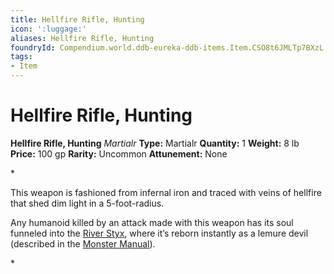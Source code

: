 ```yaml
---
title: Hellfire Rifle, Hunting
icon: ':luggage:'
aliases: Hellfire Rifle, Hunting
foundryId: Compendium.world.ddb-eureka-ddb-items.Item.CSO8t6JMLTp7BXzL
tags:
- Item
---
```


# Hellfire Rifle, Hunting

**Hellfire Rifle, Hunting**
_Martialr_
**Type:** Martialr
**Quantity:** 1
**Weight:** 8 lb
**Price:** 100 gp
**Rarity:** Uncommon
**Attunement:** None

*<p>This weapon is fashioned from infernal iron and traced with veins of hellfire that shed dim light in a 5-foot-radius.

Any humanoid killed by an attack made with this weapon has its soul funneled into the <a href="https://www.dndbeyond.com/sources/bgdia/avernus#RiverStyx">River Styx</a>, where it’s reborn instantly as a lemure devil (described in the <a href="https://www.dndbeyond.com/sources/mm">Monster Manual</a>).</p>*